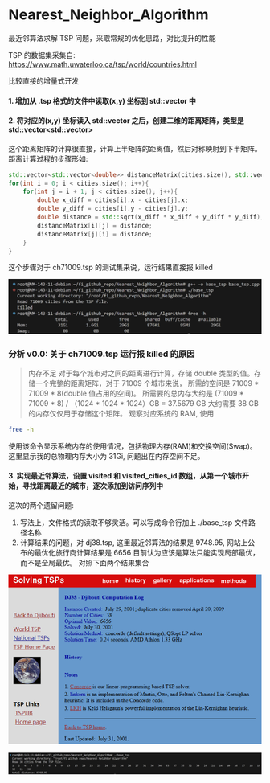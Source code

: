 # Nearest_Neighbor_Algorithm
最近邻算法求解 TSP 问题，采取常规的优化思路，对比提升的性能

TSP 的数据集采集自:
https://www.math.uwaterloo.ca/tsp/world/countries.html

比较直接的增量式开发

#### 1. 增加从 .tsp 格式的文件中读取(x,y) 坐标到 std::vector<City> 中

#### 2. 将对应的(x,y) 坐标读入 std::vector<City> 之后，创建二维的距离矩阵，类型是 std::vector<std::vector<double>>
这个距离矩阵的计算很直接，计算上半矩阵的距离值，然后对称映射到下半矩阵。
距离计算过程的步骤形如:
```cpp
std::vector<std::vector<double>> distanceMatrix(cities.size(), std::vector<double>(cities.size(), 0.0));
for(int i = 0; i < cities.size(); i++){
    for(int j = i + 1; j < cities.size(); j++){
        double x_diff = cities[i].x - cities[j].x;
        double y_diff = cities[i].y - cities[j].y;
        double distance = std::sqrt(x_diff * x_diff + y_diff * y_diff);
        distanceMatrix[i][j] = distance;
        distanceMatrix[j][i] = distance;
    }
}
```
这个步骤对于 ch71009.tsp 的测试集来说，运行结果直接报 killed

![71009.jsp错误](base_error.png)

### 分析 v0.0: 关于 ch71009.tsp 运行报 killed 的原因
> 内存不足
对于每个城市对之间的距离进行计算，存储 double 类型的值。存储一个完整的距离矩阵，对于 71009 个城市来说，
所需的空间是 71009 * 71009 * 8(double 值占用的空间)。
所需要的总内存大约是 (71009 * 71009 * 8) / （1024 * 1024 * 1024）GB = 37.5679 GB
大约需要 38 GB 的内存仅仅用于存储这个矩阵。
观察对应系统的 RAM, 使用
```bash
free -h
```
使用该命令显示系统内存的使用情况，包括物理内存(RAM)和交换空间(Swap)。
这里显示我的总物理内存大小为 31Gi, 问题出在内存空间不足。

#### 3. 实现最近邻算法，设置 visited 和 visited_cities_id 数组，从第一个城市开始，寻找距离最近的城市，逐次添加到访问序列中
这次的两个遗留问题:
1. 写法上，文件格式的读取不够灵活。可以写成命令行加上 ./base_tsp 文件路径名称
2. 计算结果的问题，对 dj38.tsp, 这里最近邻算法的结果是 9748.95, 网站上公布的最优化旅行商计算结果是 6656
目前认为应该是算法只能实现局部最优，而不是全局最优。
对照下面两个结果集合

![compare1](/compare1.png)

![compare2](/compare2.png)
